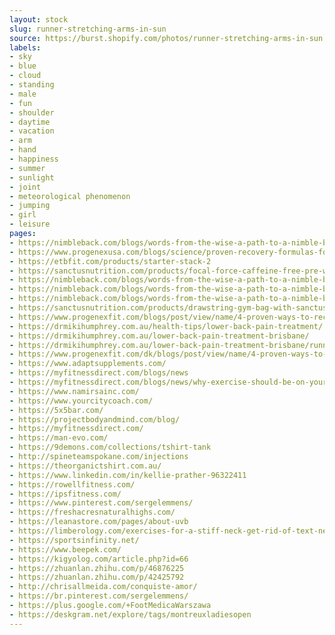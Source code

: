 ```yaml
---
layout: stock
slug: runner-stretching-arms-in-sun
source: https://burst.shopify.com/photos/runner-stretching-arms-in-sun.jpg
labels:
- sky
- blue
- cloud
- standing
- male
- fun
- shoulder
- daytime
- vacation
- arm
- hand
- happiness
- summer
- sunlight
- joint
- meteorological phenomenon
- jumping
- girl
- leisure
pages:
- https://nimbleback.com/blogs/words-from-the-wise-a-path-to-a-nimble-back/tagged/relax
- https://www.progenexusa.com/blogs/science/proven-recovery-formulas-for-post-workout
- https://etbfit.com/products/starter-stack-2
- https://sanctusnutrition.com/products/focal-force-caffeine-free-pre-workout
- https://nimbleback.com/blogs/words-from-the-wise-a-path-to-a-nimble-back/tagged/stress
- https://nimbleback.com/blogs/words-from-the-wise-a-path-to-a-nimble-back/stop-the-tension-in-your-lower-back
- https://nimbleback.com/blogs/words-from-the-wise-a-path-to-a-nimble-back/tagged/the-beam
- https://sanctusnutrition.com/products/drawstring-gym-bag-with-sanctus-nutrition-logo
- https://www.progenexfit.com/blogs/post/view/name/4-proven-ways-to-recover-post-workout-2117/
- https://drmikihumphrey.com.au/health-tips/lower-back-pain-treatment/
- https://drmikihumphrey.com.au/lower-back-pain-treatment-brisbane/
- https://drmikihumphrey.com.au/lower-back-pain-treatment-brisbane/runner-stretching-arms-lower-back-pain-treatment-bne/
- https://www.progenexfit.com/dk/blogs/post/view/name/4-proven-ways-to-recover-post-workout-2117/
- https://www.adaptsupplements.com/
- https://myfitnessdirect.com/blogs/news
- https://myfitnessdirect.com/blogs/news/why-exercise-should-be-on-your-priority-list
- https://www.namirsainc.com/
- https://www.yourcitycoach.com/
- https://5x5bar.com/
- https://projectbodyandmind.com/blog/
- https://myfitnessdirect.com/
- https://man-evo.com/
- https://9demons.com/collections/tshirt-tank
- http://spineteamspokane.com/injections
- https://theorganictshirt.com.au/
- https://www.linkedin.com/in/kellie-prather-96322411
- https://rowellfitness.com/
- https://ipsfitness.com/
- https://www.pinterest.com/sergelemmens/
- https://freshacresnaturalhighs.com/
- https://leanastore.com/pages/about-uvb
- https://limberology.com/exercises-for-a-stiff-neck-get-rid-of-text-neck-pains
- https://sportsinfinity.net/
- https://www.beepek.com/
- https://kigyolog.com/article.php?id=66
- https://zhuanlan.zhihu.com/p/46876225
- https://zhuanlan.zhihu.com/p/42425792
- http://chrisallmeida.com/conquiste-amor/
- https://br.pinterest.com/sergelemmens/
- https://plus.google.com/+FootMedicaWarszawa
- https://deskgram.net/explore/tags/montreuxladiesopen
---
```

